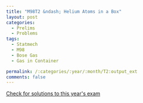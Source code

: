 ```yaml
---
title: "M98T2 &ndash; Helium Atoms in a Box"
layout: post
categories:
  - Prelims
  - Problems
tags:
  - Statmech
  - M98
  - Bose Gas
  - Gas in Container

permalink: /:categories/:year/:month/T2:output_ext
comments: false
---
```

<object data="1998M2T.pdf" type="application/pdf" width="100%" height="500"></object>
<div class="message"><a href='https://princetonprelim.com/prelim/1/'>Check for solutions to this year's exam</a></div>